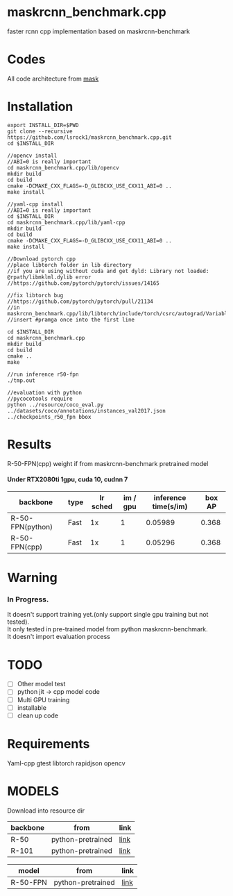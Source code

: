 # maskrcnn_benchmark.cpp
faster rcnn cpp implementation based on maskrcnn-benchmark

# Codes
All code architecture from [mask](https://github.com/facebookresearch/maskrcnn-benchmark)

# Installation
```
export INSTALL_DIR=$PWD
git clone --recursive https://github.com/lsrock1/maskrcnn_benchmark.cpp.git
cd $INSTALL_DIR

//opencv install
//ABI=0 is really important
cd maskrcnn_benchmark.cpp/lib/opencv
mkdir build
cd build
cmake -DCMAKE_CXX_FLAGS=-D_GLIBCXX_USE_CXX11_ABI=0 ..
make install

//yaml-cpp install
//ABI=0 is really important
cd $INSTALL_DIR
cd maskrcnn_benchmark.cpp/lib/yaml-cpp
mkdir build
cd build
cmake -DCMAKE_CXX_FLAGS=-D_GLIBCXX_USE_CXX11_ABI=0 ..
make install

//Download pytorch cpp
//place libtorch folder in lib directory
//if you are using without cuda and get dyld: Library not loaded: @rpath/libmklml.dylib error
//https://github.com/pytorch/pytorch/issues/14165

//fix libtorch bug
//https://github.com/pytorch/pytorch/pull/21134
//in maskrcnn_benchmark.cpp/lib/libtorch/include/torch/csrc/autograd/VariableTypeUtils.h
//insert #pramga once into the first line

cd $INSTALL_DIR
cd maskrcnn_benchmark.cpp
mkdir build
cd build
cmake ..
make

//run inference r50-fpn
./tmp.out

//evaluation with python
//pycocotools require
python ../resource/coco_eval.py ../datasets/coco/annotations/instances_val2017.json ../checkpoints_r50_fpn bbox
```
# Results
R-50-FPN(cpp) weight if from maskrcnn-benchmark pretrained model  

#### Under RTX2080ti 1gpu, cuda 10, cudnn 7  
  
backbone | type | lr sched | im / gpu | inference time(s/im) | box AP
-- | -- | -- | -- | -- | --
R-50-FPN(python) | Fast | 1x | 1 | 0.05989 | 0.368
R-50-FPN(cpp) | Fast | 1x | 1 | 0.05296 | 0.368

# Warning
### In Progress.  
It doesn't support training yet.(only support single gpu training but not tested).  
It only tested in pre-trained model from python maskrcnn-benchmark.  
It doesn't import evaluation process  

# TODO
- [ ] Other model test
- [ ] python jit -> cpp model code
- [ ] Multi GPU training
- [ ] installable
- [ ] clean up code

# Requirements
Yaml-cpp
gtest
libtorch
rapidjson
opencv

# MODELS
Download into resource dir  

backbone | from | link 
-- | -- | -- 
R-50 | python-pretrained | [link](https://www.dropbox.com/s/2q808v0p2j75lfq/resnet50_cpp.pth?dl=0)
R-101 | python-pretrained | [link](https://www.dropbox.com/s/h5a51ur3qvrdjh5/resnet101_cpp.pth?dl=0)
  
model | from | link
-- | -- | --
R-50-FPN | python-pretrained | [link](https://www.dropbox.com/s/o889pmhzu2jxczl/frcn_r50_cpp.pth?dl=0)
